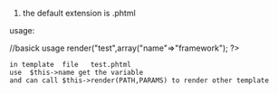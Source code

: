 
1. the default extension is  .phtml

usage:

//basick usage
	<?php
	$t=new Frd_Template();
	echo $t->render("test",array("name"=>"framework"); 
	?>

	in template  file   test.phtml 
	use  $this->name get the variable
	and can call $this->render(PATH,PARAMS) to render other template


          


